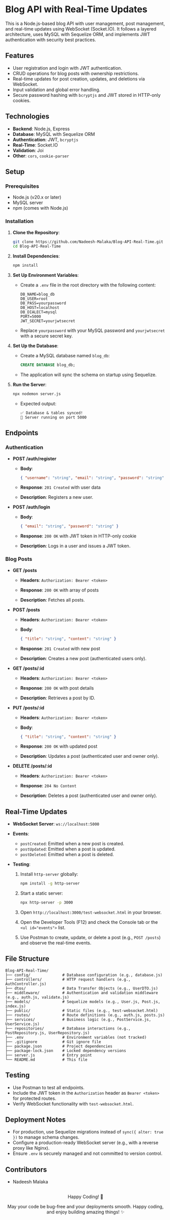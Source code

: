 # Blog API with Real-Time Updates

This is a Node.js-based blog API with user management, post management, and real-time updates using WebSocket (Socket.IO). It follows a layered architecture, uses MySQL with Sequelize ORM, and implements JWT authentication with security best practices.

## Features
- User registration and login with JWT authentication.
- CRUD operations for blog posts with ownership restrictions.
- Real-time updates for post creation, updates, and deletions via WebSocket.
- Input validation and global error handling.
- Secure password hashing with `bcryptjs` and JWT stored in HTTP-only cookies.

## Technologies
- **Backend**: Node.js, Express
- **Database**: MySQL with Sequelize ORM
- **Authentication**: JWT, `bcryptjs`
- **Real-Time**: Socket.IO
- **Validation**: Joi
- **Other**: `cors`, `cookie-parser`

## Setup

### Prerequisites
- Node.js (v20.x or later)
- MySQL server
- npm (comes with Node.js)

### Installation
1. **Clone the Repository**:
   ```bash
   git clone https://github.com/Nadeesh-Malaka/Blog-API-Real-Time.git
   cd Blog-API-Real-Time

2. **Install Dependencies**:

   ```bash
   npm install
   ```

3. **Set Up Environment Variables**:

   - Create a `.env` file in the root directory with the following content:

     ```plaintext
     DB_NAME=blog_db
     DB_USER=root
     DB_PASS=yourpassword
     DB_HOST=localhost
     DB_DIALECT=mysql
     PORT=5000
     JWT_SECRET=yourjwtsecret
     ```

   - Replace `yourpassword` with your MySQL password and `yourjwtsecret` with a secure secret key.

4. **Set Up the Database**:

   - Create a MySQL database named `blog_db`:

     ```sql
     CREATE DATABASE blog_db;
     ```

   - The application will sync the schema on startup using Sequelize.

5. **Run the Server**:

   ```bash
   npx nodemon server.js
   ```

   - Expected output:

     ```plaintext
     ✅ Database & tables synced!
     🚀 Server running on port 5000
     ```

## Endpoints

### Authentication

- **POST /auth/register**

  - **Body**:

    ```json
    { "username": "string", "email": "string", "password": "string" }
    ```

  - **Response**: `201 Created` with user data

  - **Description**: Registers a new user.

- **POST /auth/login**

  - **Body**:

    ```json
    { "email": "string", "password": "string" }
    ```

  - **Response**: `200 OK` with JWT token in HTTP-only cookie

  - **Description**: Logs in a user and issues a JWT token.

### Blog Posts

- **GET /posts**

  - **Headers**: `Authorization: Bearer <token>`

  - **Response**: `200 OK` with array of posts

  - **Description**: Fetches all posts.

- **POST /posts**

  - **Headers**: `Authorization: Bearer <token>`

  - **Body**:

    ```json
    { "title": "string", "content": "string" }
    ```

  - **Response**: `201 Created` with new post

  - **Description**: Creates a new post (authenticated users only).

- **GET /posts/:id**

  - **Headers**: `Authorization: Bearer <token>`

  - **Response**: `200 OK` with post details

  - **Description**: Retrieves a post by ID.

- **PUT /posts/:id**

  - **Headers**: `Authorization: Bearer <token>`

  - **Body**:

    ```json
    { "title": "string", "content": "string" }
    ```

  - **Response**: `200 OK` with updated post

  - **Description**: Updates a post (authenticated user and owner only).

- **DELETE /posts/:id**

  - **Headers**: `Authorization: Bearer <token>`

  - **Response**: `204 No Content`

  - **Description**: Deletes a post (authenticated user and owner only).

## Real-Time Updates

- **WebSocket Server**: `ws://localhost:5000`

- **Events**:

  - `postCreated`: Emitted when a new post is created.
  - `postUpdated`: Emitted when a post is updated.
  - `postDeleted`: Emitted when a post is deleted.

- **Testing**:

  1. Install `http-server` globally:

     ```bash
     npm install -g http-server
     ```

  2. Start a static server:

     ```bash
     npx http-server -p 3000
     ```

  3. Open `http://localhost:3000/test-websocket.html` in your browser.

  4. Open the Developer Tools (F12) and check the Console tab or the `<ul id="events">` list.

  5. Use Postman to create, update, or delete a post (e.g., `POST /posts`) and observe the real-time events.

## File Structure

```
Blog-API-Real-Time/
├── config/              # Database configuration (e.g., database.js)
├── controllers/         # HTTP request handlers (e.g., AuthController.js)
├── dtos/                # Data Transfer Objects (e.g., UserDTO.js)
├── middleware/          # Authentication and validation middleware (e.g., auth.js, validate.js)
├── models/              # Sequelize models (e.g., User.js, Post.js, index.js)
├── public/              # Static files (e.g., test-websocket.html)
├── routes/              # Route definitions (e.g., auth.js, posts.js)
├── services/            # Business logic (e.g., PostService.js, UserService.js)
├── repositories/        # Database interactions (e.g., PostRepository.js, UserRepository.js)
├── .env                 # Environment variables (not tracked)
├── .gitignore           # Git ignore file
├── package.json         # Project dependencies
├── package-lock.json    # Locked dependency versions
├── server.js            # Entry point
└── README.md            # This file
```

## Testing

- Use Postman to test all endpoints.
- Include the JWT token in the `Authorization` header as `Bearer <token>` for protected routes.
- Verify WebSocket functionality with `test-websocket.html`.

## Deployment Notes

- For production, use Sequelize migrations instead of `sync({ alter: true })` to manage schema changes.
- Configure a production-ready WebSocket server (e.g., with a reverse proxy like Nginx).
- Ensure `.env` is securely managed and not committed to version control.

## Contributors

- Nadeesh Malaka



##

<p align="center">
  Happy Coding! 🚀
</p>

<p align="center">
  May your code be bug-free and your deployments smooth. Happy coding, and enjoy building amazing things! ✨
</p>
